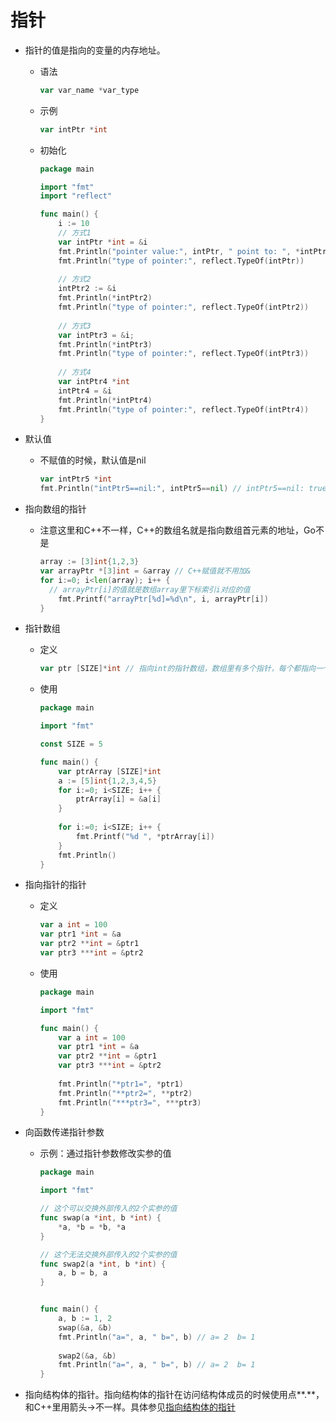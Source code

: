 # 指针

* 指针的值是指向的变量的内存地址。

  * 语法

    ```go
    var var_name *var_type
    ```

  * 示例

    ```go
    var intPtr *int
    ```

  * 初始化

    ```go
    package main
    
    import "fmt"
    import "reflect"
    
    func main() {
        i := 10
        // 方式1
        var intPtr *int = &i
        fmt.Println("pointer value:", intPtr, " point to: ", *intPtr)
        fmt.Println("type of pointer:", reflect.TypeOf(intPtr))
        
        // 方式2
        intPtr2 := &i
        fmt.Println(*intPtr2)
        fmt.Println("type of pointer:", reflect.TypeOf(intPtr2))
        
        // 方式3
        var intPtr3 = &i;
        fmt.Println(*intPtr3)
        fmt.Println("type of pointer:", reflect.TypeOf(intPtr3))
        
        // 方式4
        var intPtr4 *int
        intPtr4 = &i
        fmt.Println(*intPtr4)
        fmt.Println("type of pointer:", reflect.TypeOf(intPtr4))
    }
    ```

    

* 默认值

  * 不赋值的时候，默认值是nil

    ```go
    var intPtr5 *int    
    fmt.Println("intPtr5==nil:", intPtr5==nil) // intPtr5==nil: true
    ```

* 指向数组的指针

  * 注意这里和C++不一样，C++的数组名就是指向数组首元素的地址，Go不是

    ```go
    array := [3]int{1,2,3}
    var arrayPtr *[3]int = &array // C++赋值就不用加&
    for i:=0; i<len(array); i++ {
      // arrayPtr[i]的值就是数组array里下标索引i对应的值
    	fmt.Printf("arrayPtr[%d]=%d\n", i, arrayPtr[i])
    }
    ```
    
    

* 指针数组

  * 定义

    ```go
    var ptr [SIZE]*int // 指向int的指针数组，数组里有多个指针，每个都指向一个int
    ```

  * 使用

    ```go
    package main
    
    import "fmt"
    
    const SIZE = 5
    
    func main() {
        var ptrArray [SIZE]*int
        a := [5]int{1,2,3,4,5}
        for i:=0; i<SIZE; i++ {
            ptrArray[i] = &a[i]
        }
        
        for i:=0; i<SIZE; i++ {
            fmt.Printf("%d ", *ptrArray[i])
        }
        fmt.Println()
    }
    ```

    

* 指向指针的指针

  * 定义

    ```go
    var a int = 100
    var ptr1 *int = &a
    var ptr2 **int = &ptr1
    var ptr3 ***int = &ptr2
    ```

    

  * 使用

    ```go
    package main
    
    import "fmt"
    
    func main() {
        var a int = 100
        var ptr1 *int = &a
        var ptr2 **int = &ptr1
        var ptr3 ***int = &ptr2
        
        fmt.Println("*ptr1=", *ptr1)
        fmt.Println("**ptr2=", **ptr2)
        fmt.Println("***ptr3=", ***ptr3)
    }
    ```

    

* 向函数传递指针参数

  * 示例：通过指针参数修改实参的值

    ```go
    package main
    
    import "fmt"
    
    // 这个可以交换外部传入的2个实参的值
    func swap(a *int, b *int) {
        *a, *b = *b, *a
    }
    
    // 这个无法交换外部传入的2个实参的值
    func swap2(a *int, b *int) {
        a, b = b, a
    }
    
    
    func main() {
        a, b := 1, 2
        swap(&a, &b)
        fmt.Println("a=", a, " b=", b) // a= 2  b= 1
        
        swap2(&a, &b)
        fmt.Println("a=", a, " b=", b) // a= 2  b= 1
    }
    ```

* 指向结构体的指针。指向结构体的指针在访问结构体成员的时候使用点**.**，和C++里用箭头->不一样。具体参见[指向结构体的指针](./workspace/lesson12)

